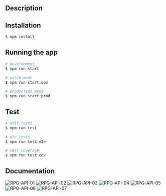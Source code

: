 
## Description

## Installation

```bash
$ npm install
```

## Running the app

```bash
# development
$ npm run start

# watch mode
$ npm run start:dev

# production mode
$ npm run start:prod
```

## Test

```bash
# unit tests
$ npm run test

# e2e tests
$ npm run test:e2e

# test coverage
$ npm run test:cov
```

## Documentation
![RPG-API-01](https://github.com/ednario/RPG-API/assets/52552581/be60efb9-9c6f-47e6-aaeb-05aadf70931e)
![RPG-API-02](https://github.com/ednario/RPG-API/assets/52552581/c49d0b8f-7128-4fc2-9999-ac2cea4c3205)
![RPG-API-03](https://github.com/ednario/RPG-API/assets/52552581/fd10c9f6-7d37-4280-9b44-f8c3574bc542)
![RPG-API-04](https://github.com/ednario/RPG-API/assets/52552581/67804bc0-929b-416b-bf95-c9a955e62459)
![RPG-API-05](https://github.com/ednario/RPG-API/assets/52552581/7d5c30f9-19e6-4119-b540-681f115245fb)
![RPG-API-06](https://github.com/ednario/RPG-API/assets/52552581/ffdef847-338e-4bcd-93af-11f8be88e0e3)
![RPG-API-07](https://github.com/ednario/RPG-API/assets/52552581/a63cb232-27b9-4093-8a58-5cb3dfe6eff1)

